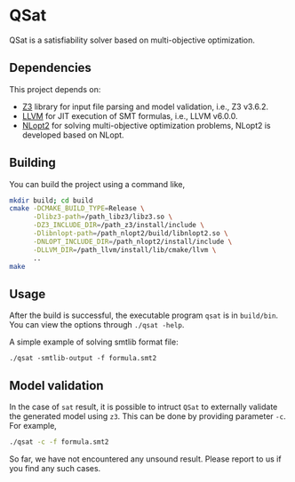 # QSat
QSat is a satisfiability solver based on multi-objective optimization.

## Dependencies

This project depends on:

- [Z3] library for input file parsing and model validation, i.e., Z3 v3.6.2.
- [LLVM] for JIT execution of SMT formulas, i.e., LLVM v6.0.0.
- [NLopt2] for solving multi-objective optimization problems, NLopt2 is developed based on NLopt.

## Building 

You can build the project using a command like,

```bash
mkdir build; cd build
cmake -DCMAKE_BUILD_TYPE=Release \
      -Dlibz3-path=/path_libz3/libz3.so \
      -DZ3_INCLUDE_DIR=/path_z3/install/include \
      -Dlibnlopt-path=/path_nlopt2/build/libnlopt2.so \
      -DNLOPT_INCLUDE_DIR=/path_nlopt2/install/include \
      -DLLVM_DIR=/path_llvm/install/lib/cmake/llvm \
      ..
make
```

## Usage
After the build is successful, the executable program `qsat` is in `build/bin`. You can view the options through `./qsat -help`.

A simple example of solving smtlib format file:

```
./qsat -smtlib-output -f formula.smt2
```

## Model validation

In the case of `sat` result, it is possible to intruct `QSat` to externally validate the 
generated model using `z3`. This can be done by providing parameter `-c`. For example,

```bash
./qsat -c -f formula.smt2
```

So far, we have not encountered any unsound result. Please report to us if you 
find any such cases.


  [Z3]: <https://github.com/Z3Prover/z3>
  [LLVM]: <http://llvm.org/>
  [NLopt2]: <https://github.com/busyxu/nlopt2>
